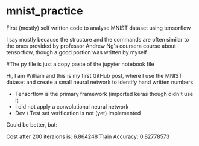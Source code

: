 # mnist_practice
First (mostly) self written code to analyse MNIST dataset using tensorflow

I say mostly because the structure and the commands are often similar to the ones provided by professor Andrew Ng's coursera course about tensorflow, though a good portion was written by myself

#The py file is just a copy paste of the jupyter notebook file

Hi, I am William and this is my first GitHub post, where I use the MNIST dataset and create a small neural network to identify hand written numbers 


- Tensorflow is the primary framework (imported keras though didn't use it
- I did not apply a convolutional neural network
- Dev / Test set verification is not (yet) implemented


Could be better, but:


Cost after 200 iteraions is: 6.864248 
Train Accuracy: 0.82778573
